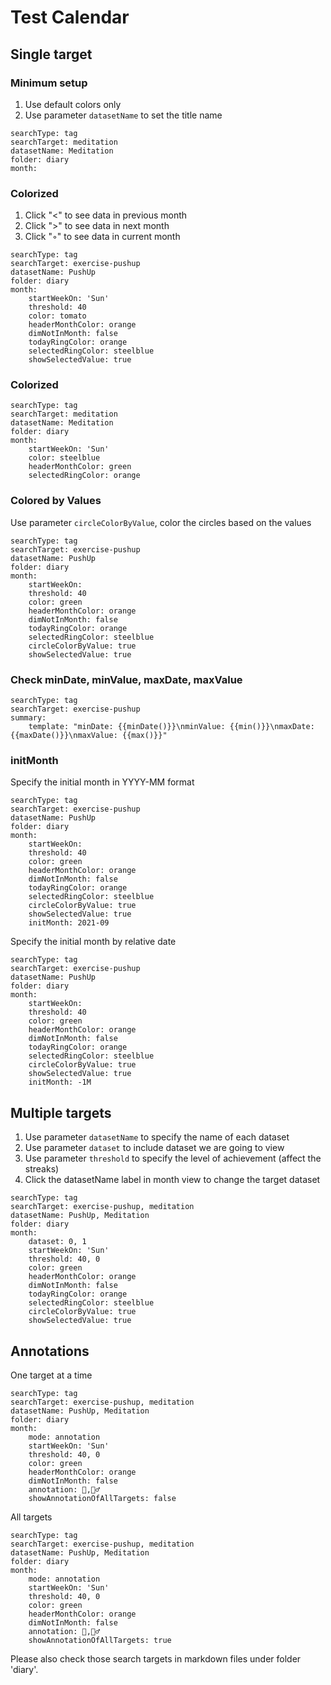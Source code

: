 # Test Calendar

## Single target

### Minimum setup

1. Use default colors only
2. Use parameter `datasetName` to set the title name

```tracker
searchType: tag
searchTarget: meditation
datasetName: Meditation
folder: diary
month:
```

### Colorized

1. Click "<" to see data in previous month
2. Click ">" to see data in next month
3. Click "◦" to see data in current month

```tracker
searchType: tag
searchTarget: exercise-pushup
datasetName: PushUp
folder: diary
month:
    startWeekOn: 'Sun'
    threshold: 40
    color: tomato
    headerMonthColor: orange
    dimNotInMonth: false
    todayRingColor: orange
    selectedRingColor: steelblue
    showSelectedValue: true
```

### Colorized

```tracker
searchType: tag
searchTarget: meditation
datasetName: Meditation
folder: diary
month:
    startWeekOn: 'Sun'
    color: steelblue
    headerMonthColor: green
    selectedRingColor: orange
```

### Colored by Values

Use parameter `circleColorByValue`, color the circles based on the values

```tracker
searchType: tag
searchTarget: exercise-pushup
datasetName: PushUp
folder: diary
month:
    startWeekOn:
    threshold: 40
    color: green
    headerMonthColor: orange
    dimNotInMonth: false
    todayRingColor: orange
    selectedRingColor: steelblue
    circleColorByValue: true
    showSelectedValue: true
```

### Check minDate, minValue, maxDate, maxValue

```tracker
searchType: tag
searchTarget: exercise-pushup
summary:
    template: "minDate: {{minDate()}}\nminValue: {{min()}}\nmaxDate: {{maxDate()}}\nmaxValue: {{max()}}"
```

### initMonth

Specify the initial month in YYYY-MM format

```tracker
searchType: tag
searchTarget: exercise-pushup
datasetName: PushUp
folder: diary
month:
    startWeekOn:
    threshold: 40
    color: green
    headerMonthColor: orange
    dimNotInMonth: false
    todayRingColor: orange
    selectedRingColor: steelblue
    circleColorByValue: true
    showSelectedValue: true
    initMonth: 2021-09
```

Specify the initial month by relative date

```tracker
searchType: tag
searchTarget: exercise-pushup
datasetName: PushUp
folder: diary
month:
    startWeekOn:
    threshold: 40
    color: green
    headerMonthColor: orange
    dimNotInMonth: false
    todayRingColor: orange
    selectedRingColor: steelblue
    circleColorByValue: true
    showSelectedValue: true
    initMonth: -1M
```

## Multiple targets

1. Use parameter `datasetName` to specify the name of each dataset
2. Use parameter `dataset` to include dataset we are going to view
3. Use parameter `threshold` to specify the level of achievement (affect the streaks)
4. Click the datasetName label in month view to change the target dataset

```tracker
searchType: tag
searchTarget: exercise-pushup, meditation
datasetName: PushUp, Meditation
folder: diary
month:
    dataset: 0, 1
    startWeekOn: 'Sun'
    threshold: 40, 0
    color: green
    headerMonthColor: orange
    dimNotInMonth: false
    todayRingColor: orange
    selectedRingColor: steelblue
    circleColorByValue: true
    showSelectedValue: true
```

## Annotations

One target at a time

```tracker
searchType: tag
searchTarget: exercise-pushup, meditation
datasetName: PushUp, Meditation
folder: diary
month:
    mode: annotation
    startWeekOn: 'Sun'
    threshold: 40, 0
    color: green
    headerMonthColor: orange
    dimNotInMonth: false
    annotation: 💪,🧘‍♂️
    showAnnotationOfAllTargets: false
```

All targets

```tracker
searchType: tag
searchTarget: exercise-pushup, meditation
datasetName: PushUp, Meditation
folder: diary
month:
    mode: annotation
    startWeekOn: 'Sun'
    threshold: 40, 0
    color: green
    headerMonthColor: orange
    dimNotInMonth: false
    annotation: 💪,🧘‍♂️
    showAnnotationOfAllTargets: true
```

Please also check those search targets in markdown files under folder 'diary'.
